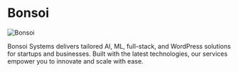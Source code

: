 
# Bonsoi

![Bonsoi](https://github.com/user-attachments/assets/64ad463d-6ebe-47f2-a9ed-144c64ba644f)

Bonsoi Systems delivers tailored AI, ML, full-stack, and WordPress solutions for startups and businesses. Built with the latest technologies, our services empower you to innovate and scale with ease.
